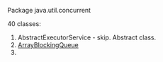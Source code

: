 Package java.util.concurrent

40 classes:
1. AbstractExecutorService - skip. Abstract class.
2. [ArrayBlockingQueue](java-util-concurrent-array-blocking-queue.md)
3. 